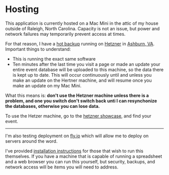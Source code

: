 # Hosting

This application is currently hosted on a Mac Mini in the attic of
my house outside of Raleigh, North Carolina.  Capacity is not an issue,
but power and network failures may temporarily prevent access at times.

For that reason, I have a [hot backup](https://hetzner.intertwingly.net/showcase/)
running on [Hetzner](https://www.hetzner.com/) in [Ashburn, VA](https://www.hetzner.com/news/11-21-usa-cloud/).  Important things to understand:

   * This is running the exact same software
   * Ten minutes after the last time you visit a page or made an update your entire event database will be uploaded to this machine, so the data there is kept up to date.  This will occur continuously until and unless you make an update on the Hertner machine, and will resume once you make an update on my Mac Mini.

What this means is: **don't use the Hetzner machine unless there is a problem, and one you switch don't switch back unti I can resynchonize the databases, otherwise you can lose data.**

To use the Hetzer machine, go to the [hetzner showcase](https://hetzner.intertwingly.net/showcase/), and find your event.

---

I'm also testing deployment on [fly.io](https://fly.io/) which will
allow me to deploy on servers around the word.

I've provided [installation instructions](https://github.com/rubys/showcase#getting-up-and-running---bare-metal-one-event)
for those that wish to run this themselves.  If you have a machine that is capable of running a spreadsheet and
a web browser you can run this yourself, but security, backups, and network access will be items you will need
to address.
